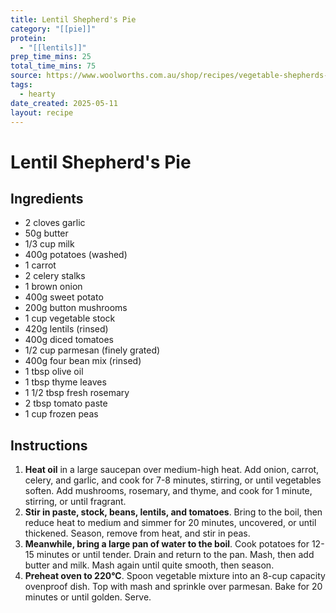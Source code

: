 ```yaml
---
title: Lentil Shepherd's Pie
category: "[[pie]]"
protein:
  - "[[lentils]]"
prep_time_mins: 25
total_time_mins: 75
source: https://www.woolworths.com.au/shop/recipes/vegetable-shepherds-pie
tags:
  - hearty
date_created: 2025-05-11
layout: recipe
---
```


# Lentil Shepherd's Pie

## Ingredients
- 2 cloves garlic
- 50g butter
- 1/3 cup milk
- 400g potatoes (washed)
- 1 carrot
- 2 celery stalks
- 1 brown onion
- 400g sweet potato
- 200g button mushrooms
- 1 cup vegetable stock
- 420g lentils (rinsed)
- 400g diced tomatoes
- 1/2 cup parmesan (finely grated)
- 400g four bean mix (rinsed)
- 1 tbsp olive oil
- 1 tbsp thyme leaves
- 1 1/2 tbsp fresh rosemary
- 2 tbsp tomato paste
- 1 cup frozen peas

## Instructions
1. **Heat oil** in a large saucepan over medium-high heat. Add onion, carrot, celery, and garlic, and cook for 7-8 minutes, stirring, or until vegetables soften. Add mushrooms, rosemary, and thyme, and cook for 1 minute, stirring, or until fragrant.
2. **Stir in paste, stock, beans, lentils, and tomatoes**. Bring to the boil, then reduce heat to medium and simmer for 20 minutes, uncovered, or until thickened. Season, remove from heat, and stir in peas.
3. **Meanwhile, bring a large pan of water to the boil**. Cook potatoes for 12-15 minutes or until tender. Drain and return to the pan. Mash, then add butter and milk. Mash again until quite smooth, then season.
4. **Preheat oven to 220°C**. Spoon vegetable mixture into an 8-cup capacity ovenproof dish. Top with mash and sprinkle over parmesan. Bake for 20 minutes or until golden. Serve.


